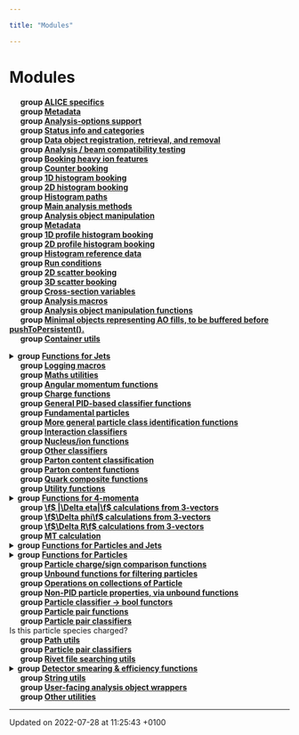 ```yaml
---

title: "Modules"

---
```


# Modules




&nbsp;&nbsp;&nbsp;&nbsp;&nbsp;<b>group <a href=http://example.org/modules/group__alice/>ALICE specifics<a></b><br>
&nbsp;&nbsp;&nbsp;&nbsp;&nbsp;<b>group <a href=http://example.org/modules/group__anainfo__metadata/>Metadata<a></b><br>
&nbsp;&nbsp;&nbsp;&nbsp;&nbsp;<b>group <a href=http://example.org/modules/group__anainfo__options/>Analysis-options support<a></b><br>
&nbsp;&nbsp;&nbsp;&nbsp;&nbsp;<b>group <a href=http://example.org/modules/group__anainfo__status/>Status info and categories<a></b><br>
&nbsp;&nbsp;&nbsp;&nbsp;&nbsp;<b>group <a href=http://example.org/modules/group__analysis__aoaccess/>Data object registration, retrieval, and removal<a></b><br>
&nbsp;&nbsp;&nbsp;&nbsp;&nbsp;<b>group <a href=http://example.org/modules/group__analysis__beamcompat/>Analysis / beam compatibility testing<a></b><br>
&nbsp;&nbsp;&nbsp;&nbsp;&nbsp;<b>group <a href=http://example.org/modules/group__analysis__bookhi/>Booking heavy ion features<a></b><br>
&nbsp;&nbsp;&nbsp;&nbsp;&nbsp;<b>group <a href=http://example.org/modules/group__analysis__cbook/>Counter booking<a></b><br>
&nbsp;&nbsp;&nbsp;&nbsp;&nbsp;<b>group <a href=http://example.org/modules/group__analysis__h1book/>1D histogram booking<a></b><br>
&nbsp;&nbsp;&nbsp;&nbsp;&nbsp;<b>group <a href=http://example.org/modules/group__analysis__h2book/>2D histogram booking<a></b><br>
&nbsp;&nbsp;&nbsp;&nbsp;&nbsp;<b>group <a href=http://example.org/modules/group__analysis__histopaths/>Histogram paths<a></b><br>
&nbsp;&nbsp;&nbsp;&nbsp;&nbsp;<b>group <a href=http://example.org/modules/group__analysis__main/>Main analysis methods<a></b><br>
&nbsp;&nbsp;&nbsp;&nbsp;&nbsp;<b>group <a href=http://example.org/modules/group__analysis__manip/>Analysis object manipulation<a></b><br>
&nbsp;&nbsp;&nbsp;&nbsp;&nbsp;<b>group <a href=http://example.org/modules/group__analysis__meta/>Metadata<a></b><br>
&nbsp;&nbsp;&nbsp;&nbsp;&nbsp;<b>group <a href=http://example.org/modules/group__analysis__p1book/>1D profile histogram booking<a></b><br>
&nbsp;&nbsp;&nbsp;&nbsp;&nbsp;<b>group <a href=http://example.org/modules/group__analysis__p2book/>2D profile histogram booking<a></b><br>
&nbsp;&nbsp;&nbsp;&nbsp;&nbsp;<b>group <a href=http://example.org/modules/group__analysis__refdata/>Histogram reference data<a></b><br>
&nbsp;&nbsp;&nbsp;&nbsp;&nbsp;<b>group <a href=http://example.org/modules/group__analysis__run/>Run conditions<a></b><br>
&nbsp;&nbsp;&nbsp;&nbsp;&nbsp;<b>group <a href=http://example.org/modules/group__analysis__s2book/>2D scatter booking<a></b><br>
&nbsp;&nbsp;&nbsp;&nbsp;&nbsp;<b>group <a href=http://example.org/modules/group__analysis__s3book/>3D scatter booking<a></b><br>
&nbsp;&nbsp;&nbsp;&nbsp;&nbsp;<b>group <a href=http://example.org/modules/group__analysis__xsecvars/>Cross-section variables<a></b><br>
&nbsp;&nbsp;&nbsp;&nbsp;&nbsp;<b>group <a href=http://example.org/modules/group__anamacros/>Analysis macros<a></b><br>
&nbsp;&nbsp;&nbsp;&nbsp;&nbsp;<b>group <a href=http://example.org/modules/group__aomanip/>Analysis object manipulation functions<a></b><br>
&nbsp;&nbsp;&nbsp;&nbsp;&nbsp;<b>group <a href=http://example.org/modules/group__aotuples/>Minimal objects representing AO fills, to be buffered before pushToPersistent().<a></b><br>
&nbsp;&nbsp;&nbsp;&nbsp;&nbsp;<b>group <a href=http://example.org/modules/group__contutils/>Container utils<a></b><br>
<details><summary><b>group <a href=http://example.org/modules/group__jetutils/>Functions for Jets<a></b></summary>
&nbsp;&nbsp;&nbsp;&nbsp;&nbsp;<b>group <a href=http://example.org/modules/group__jetutils__coll/>Operations on collections of Jet<a></b><br>
&nbsp;&nbsp;&nbsp;&nbsp;&nbsp;<b>group <a href=http://example.org/modules/group__jetutils__conv/>Converting between Jets, Particles and PseudoJets<a></b><br>
&nbsp;&nbsp;&nbsp;&nbsp;&nbsp;<b>group <a href=http://example.org/modules/group__jetutils__filt/>Unbound functions for filtering jets<a></b><br>
&nbsp;&nbsp;&nbsp;&nbsp;&nbsp;<b>group <a href=http://example.org/modules/group__jetutils__j2bool/>Jet classifier -> bool functors<a></b><br></details>
&nbsp;&nbsp;&nbsp;&nbsp;&nbsp;<b>group <a href=http://example.org/modules/group__logmacros/>Logging macros<a></b><br>
&nbsp;&nbsp;&nbsp;&nbsp;&nbsp;<b>group <a href=http://example.org/modules/group__mathutils/>Maths utilities<a></b><br>
&nbsp;&nbsp;&nbsp;&nbsp;&nbsp;<b>group <a href=http://example.org/modules/group__mcutils__angmom/>Angular momentum functions<a></b><br>
&nbsp;&nbsp;&nbsp;&nbsp;&nbsp;<b>group <a href=http://example.org/modules/group__mcutils__charge/>Charge functions<a></b><br>
&nbsp;&nbsp;&nbsp;&nbsp;&nbsp;<b>group <a href=http://example.org/modules/group__mcutils__charge__classes/>General PID-based classifier functions<a></b><br>
&nbsp;&nbsp;&nbsp;&nbsp;&nbsp;<b>group <a href=http://example.org/modules/group__mcutils__fundamental/>Fundamental particles<a></b><br>
&nbsp;&nbsp;&nbsp;&nbsp;&nbsp;<b>group <a href=http://example.org/modules/group__mcutils__idclasses/>More general particle class identification functions<a></b><br>
&nbsp;&nbsp;&nbsp;&nbsp;&nbsp;<b>group <a href=http://example.org/modules/group__mcutils__interactions/>Interaction classifiers<a></b><br>
&nbsp;&nbsp;&nbsp;&nbsp;&nbsp;<b>group <a href=http://example.org/modules/group__mcutils__nucleus__ion/>Nucleus/ion functions<a></b><br>
&nbsp;&nbsp;&nbsp;&nbsp;&nbsp;<b>group <a href=http://example.org/modules/group__mcutils__other/>Other classifiers<a></b><br>
&nbsp;&nbsp;&nbsp;&nbsp;&nbsp;<b>group <a href=http://example.org/modules/group__mcutils__parton__classes/>Parton content classification<a></b><br>
&nbsp;&nbsp;&nbsp;&nbsp;&nbsp;<b>group <a href=http://example.org/modules/group__mcutils__partoncontent/>Parton content functions<a></b><br>
&nbsp;&nbsp;&nbsp;&nbsp;&nbsp;<b>group <a href=http://example.org/modules/group__mcutils__qcomp/>Quark composite functions<a></b><br>
&nbsp;&nbsp;&nbsp;&nbsp;&nbsp;<b>group <a href=http://example.org/modules/group__mcutils__utils/>Utility functions<a></b><br>
<details><summary><b>group <a href=http://example.org/modules/group__momutils/>Functions for 4-momenta<a></b></summary>
<details><summary><b>group <a href=http://example.org/modules/group__momutils__cmp/>4-vector comparison functions (for sorting)<a></b></summary>
&nbsp;&nbsp;&nbsp;&nbsp;&nbsp;<b>group <a href=http://example.org/modules/group__momutils__mt/>MT calculation<a></b><br>
&nbsp;&nbsp;&nbsp;&nbsp;&nbsp;<b>group <a href=http://example.org/modules/group__momutils__str/>4-vector string representations<a></b><br></details></details>
&nbsp;&nbsp;&nbsp;&nbsp;&nbsp;<b>group <a href=http://example.org/modules/group__momutils__vec3__deta/>\f$ |\Delta eta|\f$ calculations from 3-vectors<a></b><br>
&nbsp;&nbsp;&nbsp;&nbsp;&nbsp;<b>group <a href=http://example.org/modules/group__momutils__vec3__dphi/>\f$\Delta phi\f$ calculations from 3-vectors<a></b><br>
&nbsp;&nbsp;&nbsp;&nbsp;&nbsp;<b>group <a href=http://example.org/modules/group__momutils__vec3__dr/>\f$\Delta R\f$ calculations from 3-vectors<a></b><br>
&nbsp;&nbsp;&nbsp;&nbsp;&nbsp;<b>group <a href=http://example.org/modules/group__momutils__vec3__mt/>MT calculation<a></b><br>
<details><summary><b>group <a href=http://example.org/modules/group__particlebaseutils/>Functions for Particles and Jets<a></b></summary>
&nbsp;&nbsp;&nbsp;&nbsp;&nbsp;<b>group <a href=http://example.org/modules/group__particlebasetutils__pb2bool/>ParticleBase classifier -> bool functors<a></b><br>
&nbsp;&nbsp;&nbsp;&nbsp;&nbsp;<b>group <a href=http://example.org/modules/group__particlebaseutils__pb2dbl/>ParticleBase comparison -> double functors<a></b><br>
<details><summary><b>group <a href=http://example.org/modules/group__particlebaseutils__uberfilt/>Next-level filtering<a></b></summary>
&nbsp;&nbsp;&nbsp;&nbsp;&nbsp;<b>group <a href=http://example.org/modules/group__particlebaseutils__iso/>Isolation helpers<a></b><br>
&nbsp;&nbsp;&nbsp;&nbsp;&nbsp;<b>group <a href=http://example.org/modules/group__particlebaseutils__kin/>Unbound functions for kinematic properties<a></b><br></details></details>
<details><summary><b>group <a href=http://example.org/modules/group__particleutils/>Functions for Particles<a></b></summary>
&nbsp;&nbsp;&nbsp;&nbsp;&nbsp;<b>group <a href=http://example.org/modules/group__particleutils__class/>Particle classifier functions<a></b><br></details>
&nbsp;&nbsp;&nbsp;&nbsp;&nbsp;<b>group <a href=http://example.org/modules/group__particleutils__charge/>Particle charge/sign comparison functions<a></b><br>
&nbsp;&nbsp;&nbsp;&nbsp;&nbsp;<b>group <a href=http://example.org/modules/group__particleutils__filt/>Unbound functions for filtering particles<a></b><br>
&nbsp;&nbsp;&nbsp;&nbsp;&nbsp;<b>group <a href=http://example.org/modules/group__particleutils__kin/>Operations on collections of Particle<a></b><br>
&nbsp;&nbsp;&nbsp;&nbsp;&nbsp;<b>group <a href=http://example.org/modules/group__particleutils__nonpid/>Non-PID particle properties, via unbound functions<a></b><br>
&nbsp;&nbsp;&nbsp;&nbsp;&nbsp;<b>group <a href=http://example.org/modules/group__particleutils__p2bool/>Particle classifier -> bool functors<a></b><br>
&nbsp;&nbsp;&nbsp;&nbsp;&nbsp;<b>group <a href=http://example.org/modules/group__particleutils__pair/>Particle pair functions<a></b><br>
&nbsp;&nbsp;&nbsp;&nbsp;&nbsp;<b>group <a href=http://example.org/modules/group__particleutils__pairclass/>Particle pair classifiers<a></b><br>Is this particle species charged? <br>
&nbsp;&nbsp;&nbsp;&nbsp;&nbsp;<b>group <a href=http://example.org/modules/group__pathutils/>Path utils<a></b><br>
&nbsp;&nbsp;&nbsp;&nbsp;&nbsp;<b>group <a href=http://example.org/modules/group__ppair__class/>Particle pair classifiers<a></b><br>
&nbsp;&nbsp;&nbsp;&nbsp;&nbsp;<b>group <a href=http://example.org/modules/group__rivetpaths/>Rivet file searching utils<a></b><br>
<details><summary><b>group <a href=http://example.org/modules/group__smearing/>Detector smearing & efficiency functions<a></b></summary>
&nbsp;&nbsp;&nbsp;&nbsp;&nbsp;<b>group <a href=http://example.org/modules/group__smearing__elec/>Experiment-specific electron efficiency and smearing functions<a></b><br>
&nbsp;&nbsp;&nbsp;&nbsp;&nbsp;<b>group <a href=http://example.org/modules/group__smearing__jet/>Experiment-specific jet efficiency and smearing functions<a></b><br>
&nbsp;&nbsp;&nbsp;&nbsp;&nbsp;<b>group <a href=http://example.org/modules/group__smearing__met/>Experiment-specific missing-ET smearing functions<a></b><br>
&nbsp;&nbsp;&nbsp;&nbsp;&nbsp;<b>group <a href=http://example.org/modules/group__smearing__mom/>Generic 4-momentum filtering, efficiency and smearing utils<a></b><br>
&nbsp;&nbsp;&nbsp;&nbsp;&nbsp;<b>group <a href=http://example.org/modules/group__smearing__muon/>Experiment-specific muon efficiency and smearing functions<a></b><br>
&nbsp;&nbsp;&nbsp;&nbsp;&nbsp;<b>group <a href=http://example.org/modules/group__smearing__particle/>Generic jet filtering, efficiency and smearing utils<a></b><br>
&nbsp;&nbsp;&nbsp;&nbsp;&nbsp;<b>group <a href=http://example.org/modules/group__smearing__photon/>Experiment-specific photon efficiency and smearing functions<a></b><br>
&nbsp;&nbsp;&nbsp;&nbsp;&nbsp;<b>group <a href=http://example.org/modules/group__smearing__tau/>Experiment-specific tau efficiency and smearing functions<a></b><br>
&nbsp;&nbsp;&nbsp;&nbsp;&nbsp;<b>group <a href=http://example.org/modules/group__smearing__trk/>Experiment-specific tracking efficiency and smearing functions<a></b><br></details>
&nbsp;&nbsp;&nbsp;&nbsp;&nbsp;<b>group <a href=http://example.org/modules/group__strutils/>String utils<a></b><br>
&nbsp;&nbsp;&nbsp;&nbsp;&nbsp;<b>group <a href=http://example.org/modules/group__useraos/>User-facing analysis object wrappers<a></b><br>
&nbsp;&nbsp;&nbsp;&nbsp;&nbsp;<b>group <a href=http://example.org/modules/group__utils/>Other utilities<a></b><br>




-------------------------------

Updated on 2022-07-28 at 11:25:43 +0100

